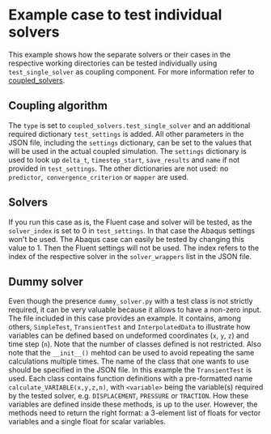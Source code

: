# Example case to test individual solvers

This example shows how the separate solvers or their cases in the respective working directories can be tested individually
using `test_single_solver` as coupling component. For more information refer to [coupled_solvers](../coupling_components/coupled_solvers/coupled_solvers.md).

## Coupling algorithm

The `type` is set to `coupled_solvers.test_single_solver` and an additional required dictionary `test_settings` is added.
All other parameters in the JSON file, including the `settings` dictionary, can be set to the values that will be used in the actual coupled simulation.
The `settings` dictionary is used to look up `delta_t`, `timestep_start`, `save_results` and `name` if not provided in `test_settings`.
The other dictionaries are not used: no `predictor`,` convergence_criterion` or `mapper` are used.

## Solvers

If you run this case as is, the Fluent case and solver will be tested, as the `solver_index` is set to 0 in `test_settings`.
In that case the Abaqus settings won't be used.
The Abaqus case can easily be tested by changing this value to 1.
Then the Fluent settings will not be used.
The index refers to the index of the respective solver in the `solver_wrappers` list in the JSON file.

## Dummy solver

Even though the presence `dummy_solver.py` with a test class is not strictly required, it can be very valuable because it allows to have a non-zero input.
The file included in this case provides an example. It contains, among others, `SimpleTest`, `TransientTest` and `InterpolatedData` to illustrate how variables can be defined based on undeformed coordinates (`x`, `y`, `z`) and time step (`n`).
Note that the number of classes defined is not restricted.
Also note that the `__init__()` mehtod can be used to avoid repeating the same calculations multiple times.
The name of the class that one wants to use should be specified in the JSON file. 
In this example the `TransientTest` is used.
Each class contains function definitions with a pre-formatted name `calculate_VARIABLE(x,y,z,n)`, with `<variable>` being the variable(s) required by the tested solver, e.g. `DISPLACEMENT`, `PRESSURE` or `TRACTION`.
How these variables are defined inside these methods, is up to the user.
However, the methods need to return the right format: a 3-element list of floats for vector variables and a single float for scalar variables.